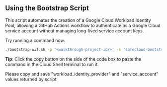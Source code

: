 ## Using the Bootstrap Script

This script automates the creation of a Google Cloud Workload Identity Pool, allowing a GitHub Actions workflow to authenticate as a Google Cloud service account without managing long-lived service account keys.

<walkthrough-project-setup></walkthrough-project-setup>

Try running a command now:

```bash
./bootstrap-wif.sh -p '<walkthrough-project-id/>' -s 'safecloud-bootstrap' -r 'EPAM-SP/client-contoso-gcp' 
```

**Tip**: Click the copy button on the side of the code box to paste the command in the Cloud Shell terminal to run it.

<walkthrough-pin-section-icon></walkthrough-pin-section-icon>
Please copy and save "workload_identity_provider" and "service_account" values returned by script